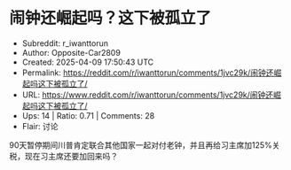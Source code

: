 # 闹钟还崛起吗？这下被孤立了

- Subreddit: r_iwanttorun
- Author: Opposite-Car2809
- Created: 2025-04-09 17:50:43 UTC
- Permalink: https://reddit.com/r/iwanttorun/comments/1jvc29k/闹钟还崛起吗这下被孤立了/
- URL: https://www.reddit.com/r/iwanttorun/comments/1jvc29k/闹钟还崛起吗这下被孤立了/
- Ups: 14 | Ratio: 0.71 | Comments: 28
- Flair: 讨论


90天暂停期间川普肯定联合其他国家一起对付老钟，并且再给习主席加125%关税，现在习主席还要加回来吗？

